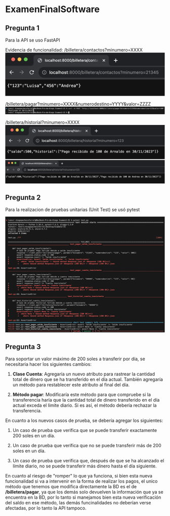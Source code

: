 # ExamenFinalSoftware

## Pregunta 1

Para la API se uso FastAPI

Evidencia de funcionalidad:
/billetera/contactos?minumero=XXXX
![contactos](https://github.com/Diegospf12/ExamenFinalSoftware/blob/main/images/Captura%20de%20pantalla%202023-11-30%20a%20la(s)%2020.05.12.png)

/billetera/pagar?minumero=XXXX&numerodestino=YYYY&valor=ZZZZ
![pagar](https://github.com/Diegospf12/ExamenFinalSoftware/blob/main/images/Captura%20de%20pantalla%202023-11-30%20a%20la(s)%2020.05.45.png)

/billetera/historial?minumero=XXXX
![historial1](https://github.com/Diegospf12/ExamenFinalSoftware/blob/main/images/Captura%20de%20pantalla%202023-11-30%20a%20la(s)%2020.06.09.png)
![historial2](https://github.com/Diegospf12/ExamenFinalSoftware/blob/main/images/Captura%20de%20pantalla%202023-11-30%20a%20la(s)%2020.07.26.png)

## Pregunta 2

Para la realizacion de pruebas unitarias (Unit Test) se usó pytest

![historial2](https://github.com/Diegospf12/ExamenFinalSoftware/blob/main/images/Captura%20de%20pantalla%202023-11-30%20a%20la(s)%2020.13.34.png)


## Pregunta 3

Para soportar un valor máximo de 200 soles a transferir por día, se necesitaria hacer los siguientes cambios:

1. **Clase Cuenta**:
  Agregaría un nuevo atributo para rastrear la cantidad total de dinero que se ha transferido en el día actual. También agregaría un método para restablecer este atributo al final del día.

3. **Método pagar**:
  Modificaría este método para que compruebe si la transferencia haría que la cantidad total de dinero transferido en el día actual exceda el límite diario. Si es así, el método debería rechazar la transferencia.

En cuanto a los nuevos casos de prueba, se debería agregar los siguientes:

1. Un caso de prueba que verifica que se puede transferir exactamente 200 soles en un día.

2. Un caso de prueba que verifica que no se puede transferir más de 200 soles en un día.

3. Un caso de prueba que verifica que, después de que se ha alcanzado el límite diario, no se puede transferir más dinero hasta el día siguiente.

En cuanto al riesgo de "romper" lo que ya funciona, si bien esta nueva funcionalidad si va a intervenir en la forma de realizar los pagos, el unico método que tenemos que modifica directamente la BD es el de **/billetera/pagar**, ya que los demás solo devuelven la información que ya se encuentra en la BD, por lo tanto si manejamos bien esta nueva verificación del saldo en ese método, las demás funcinalidades no deberían verse afectadas, por lo tanto la API tampoco.
